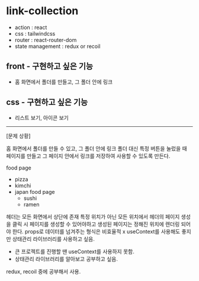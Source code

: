 # link-collection

- action : react
- css : tailwindcss
- router : react-router-dom
- state management : redux or recoil

## front - 구현하고 싶은 기능

- 홈 화면에서 폴더를 만들고, 그 폴더 안에 링크

## css - 구현하고 싶은 기능

- 리스트 보기, 아이콘 보기

<hr />

[문제 상황]

홈 화면에서 폴더를 만들 수 있고, 그 폴더 안에 링크
폴더 대신 특정 버튼을 눌렀을 때 페이지를 만들고
그 페이지 안에서 링크를 저장하여 사용할 수 있도록 만든다.

food page

- pizza
- kimchi
- japan food page
  - sushi
  - ramen

헤더는 모든 화면에서 상단에 존재
특정 위치가 아닌 모든 위치에서 헤더의 페이지 생성을 클릭 시 페이지를 생성할 수 있어야하고
생성된 페이지는 정해진 위치에 렌더링 되어야 한다.
props로 데이터를 넘겨주는 형식은 비효율적 x
useContext를 사용해도 좋지만 상태관리 라이브러리를 사용하고 싶음.

- 큰 프로젝트를 진행할 땐 useContext를 사용하지 못함.
- 상태관리 라이브러리를 알아보고 공부하고 싶음.

redux, recoil 중에 공부해서 사용.
